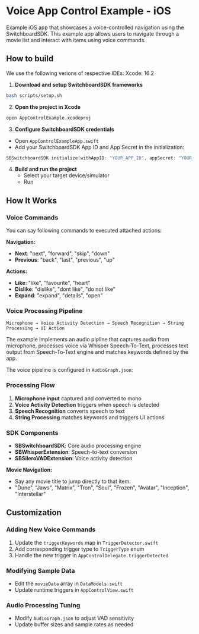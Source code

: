 # Voice App Control Example - iOS

Example iOS app that showcases a voice-controlled navigation using the SwitchboardSDK. This example app allows users to navigate through a movie list and interact with items using voice commands.

## How to build

We use the following verions of respective IDEs:
Xcode: 16.2

1. **Download and setup SwitchboardSDK frameworks**

```bash
bash scripts/setup.sh
```

2. **Open the project in Xcode**

```bash
open AppControlExample.xcodeproj
```

3. **Configure SwitchboardSDK credentials**

- Open `AppControlExampleApp.swift`
- Add your SwitchboardSDK App ID and App Secret in the initialization:

```swift
SBSwitchboardSDK.initialize(withAppID: "YOUR_APP_ID", appSecret: "YOUR_APP_SECRET")
```

4. **Build and run the project**
   - Select your target device/simulator
   - Run

## How It Works

### Voice Commands

You can say following commands to executed attached actions:

**Navigation:**

- **Next**: "next", "forward", "skip", "down"
- **Previous**: "back", "last", "previous", "up"

**Actions:**

- **Like**: "like", "favourite", "heart"
- **Dislike**: "dislike", "dont like", "do not like"
- **Expand**: "expand", "details", "open"

### Voice Processing Pipeline

```
Microphone → Voice Activity Detection → Speech Recognition → String Processing → UI Action
```

The example implements an audio pipline that captures audio from microphone, processes voice via Whisper Speech-To-Text, processes text output from Speech-To-Text engine and matches keywords defined by the app.

The voice pipeline is configured in `AudioGraph.json`:

### Processing Flow

1. **Microphone input** captured and converted to mono
2. **Voice Activity Detection** triggers when speech is detected
3. **Speech Recognition** converts speech to text
4. **String Processing** matches keywords and triggers UI actions

### SDK Components

- **SBSwitchboardSDK**: Core audio processing engine
- **SBWhisperExtension**: Speech-to-text conversion
- **SBSileroVADExtension**: Voice activity detection

**Movie Navigation:**

- Say any movie title to jump directly to that item:
- "Dune", "Jaws", "Matrix", "Tron", "Soul", "Frozen", "Avatar", "Inception", "Interstellar"

## Customization

### Adding New Voice Commands

1. Update the `triggerKeywords` map in `TriggerDetector.swift`
2. Add corresponding trigger type to `TriggerType` enum
3. Handle the new trigger in `AppControlDelegate.triggerDetected`

### Modifying Sample Data

- Edit the `movieData` array in `DataModels.swift`
- Update runtime triggers in `AppControlView.swift`

### Audio Processing Tuning

- Modify `AudioGraph.json` to adjust VAD sensitivity
- Update buffer sizes and sample rates as needed
